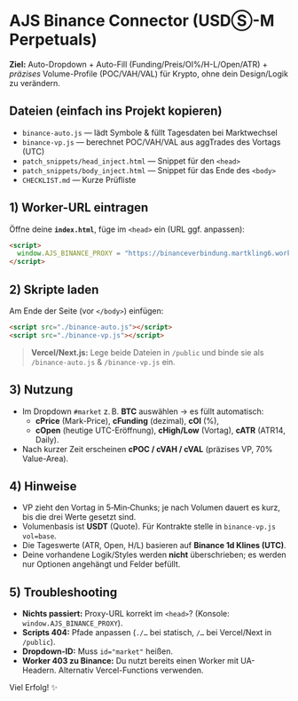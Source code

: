 # AJS Binance Connector (USDⓈ-M Perpetuals)

**Ziel:** Auto-Dropdown + Auto-Fill (Funding/Preis/OI%/H-L/Open/ATR) + *präzises* Volume-Profile (POC/VAH/VAL) für Krypto, ohne dein Design/Logik zu verändern.

## Dateien (einfach ins Projekt kopieren)
- `binance-auto.js` — lädt Symbole & füllt Tagesdaten bei Marktwechsel
- `binance-vp.js` — berechnet POC/VAH/VAL aus aggTrades des Vortags (UTC)
- `patch_snippets/head_inject.html` — Snippet für den `<head>`
- `patch_snippets/body_inject.html` — Snippet für das Ende des `<body>`
- `CHECKLIST.md` — Kurze Prüfliste

## 1) Worker-URL eintragen
Öffne deine **`index.html`**, füge im `<head>` ein (URL ggf. anpassen):
```html
<script>
  window.AJS_BINANCE_PROXY = "https://binanceverbindung.martkling6.workers.dev";
</script>
```

## 2) Skripte laden
Am Ende der Seite (vor `</body>`) einfügen:
```html
<script src="./binance-auto.js"></script>
<script src="./binance-vp.js"></script>
```
> **Vercel/Next.js:** Lege beide Dateien in `/public` und binde sie als `/binance-auto.js` & `/binance-vp.js` ein.

## 3) Nutzung
- Im Dropdown `#market` z. B. **BTC** auswählen → es füllt automatisch:
  - **cPrice** (Mark-Price), **cFunding** (dezimal), **cOI** (%),
  - **cOpen** (heutige UTC-Eröffnung), **cHigh/Low** (Vortag), **cATR** (ATR14, Daily).
- Nach kurzer Zeit erscheinen **cPOC / cVAH / cVAL** (präzises VP, 70% Value-Area).

## 4) Hinweise
- VP zieht den Vortag in 5‑Min‑Chunks; je nach Volumen dauert es kurz, bis die drei Werte gesetzt sind.
- Volumenbasis ist **USDT** (Quote). Für Kontrakte stelle in `binance-vp.js` `vol=base`.
- Die Tageswerte (ATR, Open, H/L) basieren auf **Binance 1d Klines (UTC)**.
- Deine vorhandene Logik/Styles werden **nicht** überschrieben; es werden nur Optionen angehängt und Felder befüllt.

## 5) Troubleshooting
- **Nichts passiert:** Proxy-URL korrekt im `<head>`? (Konsole: `window.AJS_BINANCE_PROXY`).  
- **Scripts 404:** Pfade anpassen (`./…` bei statisch, `/…` bei Vercel/Next in `/public`).  
- **Dropdown-ID:** Muss `id="market"` heißen.  
- **Worker 403 zu Binance:** Du nutzt bereits einen Worker mit UA-Headern. Alternativ Vercel-Functions verwenden.

Viel Erfolg! ✨
